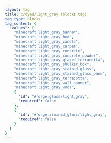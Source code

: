 ```yaml
---
layout: tag
title: c/dyed/light_gray (blocks tag)
tag_type: blocks
tag_content: {
  "values": [
    "minecraft:light_gray_banner",
    "minecraft:light_gray_bed",
    "minecraft:light_gray_candle",
    "minecraft:light_gray_carpet",
    "minecraft:light_gray_concrete",
    "minecraft:light_gray_concrete_powder",
    "minecraft:light_gray_glazed_terracotta",
    "minecraft:light_gray_shulker_box",
    "minecraft:light_gray_stained_glass",
    "minecraft:light_gray_stained_glass_pane",
    "minecraft:light_gray_terracotta",
    "minecraft:light_gray_wall_banner",
    "minecraft:light_gray_wool",
    {
      "id": "#forge:glass/light_gray",
      "required": false
    },
    {
      "id": "#forge:stained_glass/light_gray",
      "required": false
    }
  ]
}
---
```

